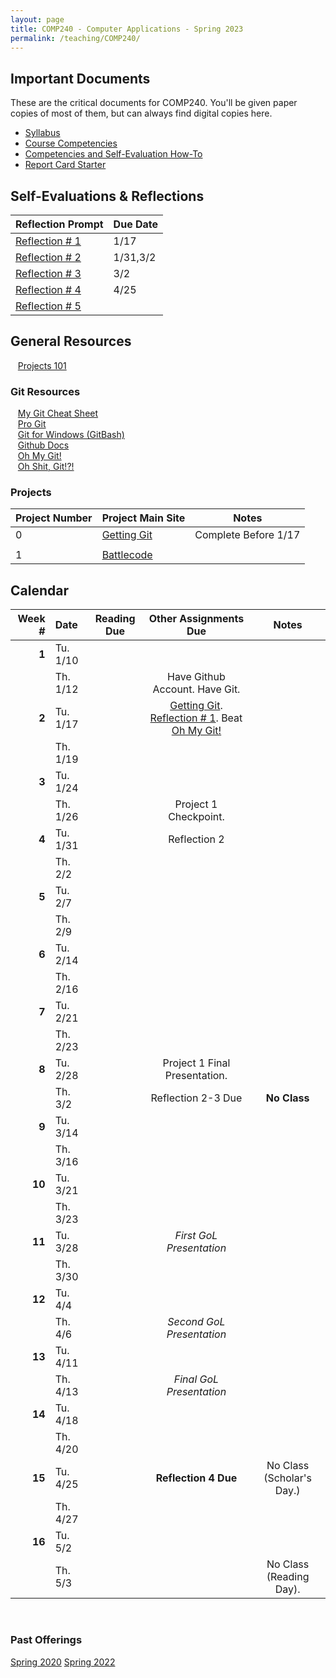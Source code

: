 ```yaml
---
layout: page
title: COMP240 - Computer Applications - Spring 2023
permalink: /teaching/COMP240/
---
```


## Important Documents

These are the critical documents for COMP240.  You'll be given paper copies of most of them, but can always find digital copies here.

* [Syllabus](/teaching/COMP240/comp240-syllabus.pdf)
* [Course Competencies](/teaching/COMP240/COMP240-Competencies.pdf)
* [Competencies and Self-Evaluation How-To](/teaching/ungrading/howto)
* [Report Card Starter](/teaching/COMP240/COMP240-ReportCardStarter.docx)

## Self-Evaluations & Reflections

| Reflection Prompt | Due Date |
| :--- | :--- |
| [Reflection \# 1](/teaching/ungrading/letter1) | 1/17 |
| [Reflection \# 2](/teaching/ungrading/letter2) | 1/31,3/2 |
| [Reflection \# 3](/teaching/ungrading/letter3) | 3/2 |
| [Reflection \# 4](/teaching/ungrading/letter4) | 4/25 |
| [Reflection \# 5](/teaching/ungrading/letter5) |  |


## General Resources

&nbsp;&nbsp;&nbsp;[Projects 101](/teaching/COMP240/resources/projects101)<br>

### Git Resources
&nbsp;&nbsp;&nbsp;[My Git Cheat Sheet](/blog/2020/01/YAGCS)<br>
&nbsp;&nbsp;&nbsp;[Pro Git](https://git-scm.com/book/en/v2)<br>
&nbsp;&nbsp;&nbsp;[Git for Windows (GitBash)](https://gitforwindows.org/)<br>
&nbsp;&nbsp;&nbsp;[Github Docs](https://docs.github.com/en)<br>
&nbsp;&nbsp;&nbsp;[Oh My Git!](https://ohmygit.org/)<br>
&nbsp;&nbsp;&nbsp;[Oh Shit, Git!?!](https://ohshitgit.com/)<br>

### Projects

| Project Number | Project Main Site | Notes |
| --- | --- | --- |
| 0 | [Getting Git](/teaching/COMP240/projects/getgit) | Complete Before 1/17 |
| |  |  |
| 1 | [Battlecode](/teaching/COMP240/projects/battlecode/) | |


## Calendar

|Week \# | Date | Reading Due | Other Assignments Due | Notes |
| --: | :-- | :---: | :---: | :--: |
| **1** | Tu. 1/10 | | |
| | Th. 1/12 |  | Have Github Account. Have Git.  | |
| **2** | Tu. 1/17 | | [Getting Git](/teaching/COMP240/projects/getgit). [Reflection \# 1](/teaching/ungrading/letter1). Beat [Oh My Git!](https://ohmygit.org/) | |
| | Th. 1/19  |  | | |
| **3** | Tu. 1/24  | | | |
| | Th. 1/26  |  | Project 1 Checkpoint.  | |
| **4** | Tu. 1/31  | |Reflection 2 | |
| | Th. 2/2 |  | | |
| **5** | Tu. 2/7  | | |  |
| | Th. 2/9  | | | |
| **6** | Tu. 2/14  | | |  |
| | Th. 2/16  | | | |
| **7** | Tu. 2/21 |  | | |
| | Th. 2/23 |  | | |
| **8** | Tu. 2/28  |  | Project 1 Final Presentation. | |
| | Th. 3/2  | | Reflection 2-3 Due | **No Class** |
| **9** | Tu. 3/14 |  | | |
| | Th. 3/16 | | | |
| **10** | Tu. 3/21 | | |
| | Th. 3/23 | | | |
| **11** | Tu. 3/28 | | *First GoL Presentation* | |
| | Th. 3/30 | | | |
| **12** | Tu. 4/4 |  | | |
| | Th. 4/6 | | *Second GoL Presentation* | |
| **13** | Tu. 4/11 |  | | |
| | Th. 4/13 | | *Final GoL Presentation* | |
| **14** | Tu. 4/18 |  | | |
| | Th. 4/20 | | |  |
| **15** | Tu. 4/25 |  | **Reflection 4 Due** | No Class (Scholar's Day.) |
| | Th. 4/27 | | |  |
| **16** | Tu. 5/2 |  | | |
| | Th. 5/3 | | | No Class (Reading Day).  |

&nbsp;&nbsp;&nbsp;
&nbsp;&nbsp;&nbsp;
&nbsp;&nbsp;&nbsp;
&nbsp;&nbsp;&nbsp;
&nbsp;&nbsp;&nbsp;
&nbsp;&nbsp;&nbsp;
&nbsp;&nbsp;&nbsp;



### Past Offerings

[Spring 2020](/teaching/COMP240/sp20/)
[Spring 2022](/teaching/COMP240/sp22/)
